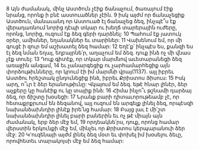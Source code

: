 8 Այն ժամանակ, մինչ Աստծուն չէիք ճանաչում, ծառայում էիք նրանց, որոնք ի բնէ աստուածներ չէին. 9 իսկ այժմ որ ճանաչեցիք Աստծուն, մանաւանդ որ Աստուած էլ ճանաչեց ձեզ, ինչպէ՞ս էք վերադառնում նորից դէպի տկար ու խեղճ տարերային ուժերը, որոնց, նորից, ուզում էք ձեզ գերի դարձնել: 10 Պահում էք յատուկ օրեր, ամիսներ, եղանակներ եւ տարիներ: 11 Վախենում եմ, որ մի գուցէ ի զուր եմ աշխատել ձեզ համար:
12 Եղէ՛ք՝ ինչպէս ես, քանզի ես էլ ձեզ նման եղայ, եղբայրնե՛ր, աղաչում եմ ձեզ. դուք ինձ ոչ մի վնաս չէք տուել: 13 Դուք գիտէք, որ տկար մարմնով աւետարանեցի ձեզ առաջին անգամ, 14 եւ չանարգեցիք ու չարհամարհեցիք այն փորձութիւնները, որ կրում էի իմ մարմնի վրայ(1137). այլ իբրեւ Աստծու հրեշտակ ընդունեցիք ինձ, իբրեւ Քրիստոս Յիսուս: 15 Իսկ արդ, ո՞ւր է ձեր երանութիւնը: Վկայում եմ ձեզ. եթէ հնար լինէր, ձեր աչքերը կը հանէիք ու կը տայիք ինձ: 16 Հիմա ինչո՞ւ թշնամի դարձայ ձեզ, որ ճիշտը խօսեցի: 17 Նրանք բարի դիտաւորութեամբ չէ, որ հետաքրքրւում են ձեզանով, այլ ուզում են արգելք լինել ձեզ, որպէսզի նախանձախնդիր լինէք իրե՛նց համար: 18 Բայց լաւ է մի՛շտ նախանձախնդիր լինել բարի բաներին եւ ոչ թէ միայն այն ժամանակ, երբ ձեր մէջ եմ, 19 որդեակնե՛րս, դուք, որոնց համար վերստին երկունքի մէջ եմ, մինչեւ որ Քրիստոս կերպարանուի ձեր մէջ: 20 Կ՚ուզենայի այժմ լինել ձեզ մօտ եւ փոխել իմ խօսելու ձեւը, որովհետեւ տարակոյսի մէջ եմ ձեզ համար:
